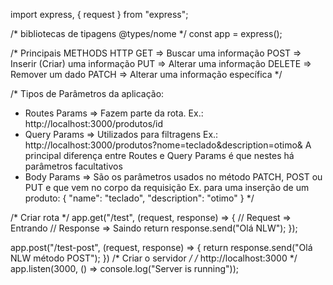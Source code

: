 import express, { request } from "express";

/* bibliotecas de tipagens @types/nome  */
const app = express();

/* Principais METHODS HTTP
  GET => Buscar uma informação
  POST => Inserir (Criar) uma informação
  PUT => Alterar uma informação
  DELETE => Remover um dado
  PATCH => Alterar uma informação específica
*/

/* Tipos de Parâmetros da aplicação:
  - Routes Params => Fazem parte da rota. Ex.: http://localhost:3000/produtos/id 
  - Query Params => Utilizados para filtragens Ex.: http://localhost:3000/produtos?nome=teclado&description=otimo&
  A principal diferença entre Routes e Query Params é que nestes há parâmetros facultativos
  - Body Params => São os parâmetros usados no método PATCH, POST ou PUT e que vem no corpo da requisição
  Ex. para uma inserção de um produto: {
    "name": "teclado",
    "description": "otimo"
  } 
*/

/* Criar rota */
app.get("/test", (request, response) => {
  // Request => Entrando
  // Response => Saindo
  return response.send("Olá NLW");
});

app.post("/test-post", (request, response) => {
  return response.send("Olá NLW método POST");
})
/* Criar o servidor */
/* http://localhost:3000 */
app.listen(3000, () => console.log("Server is running"));